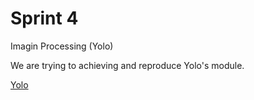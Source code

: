 # Sprint 4

Imagin Processing (Yolo)

We are trying to achieving and reproduce Yolo's module.

[Yolo](https://github.com/pjreddie/darknet/wiki/YOLO:-Real-Time-Object-Detection)
